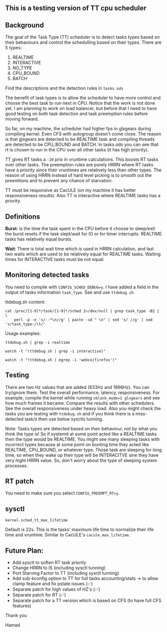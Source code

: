 This is a testing version of TT cpu scheduler
---------------------------------------------


## Background
The goal of the Task Type (TT) scheduler is to detect
tasks types based on their behaviours and control the schedulling
based on their types. There are 5 types:
1. REALTIME
2. INTERACTIVE
3. NO_TYPE
4. CPU_BOUND
5. BATCH

Find the descriptions and the detection rules in `tasks.ods`

The benefit of task types is to allow the scheduler to have
more control and choose the best task to run next in CPU.
Notice that the work is not done yet. I am planning to work on
load balancer, but before that I need to have good testing on
both task detection and task preemption rules before moving forward.

So far, on my machine, the scheduler had higher fps in glxgears during
compiling kernel. Even CFS with autogroup doesn't come close. The reason
is that glxgears are detected to be REALTIME task and compiling threads 
are detected to be CPU_BOUND and BATCH. In tasks.ods you can see that
rt is chosen to run in the CPU over all other tasks (it has high priority).

TT gives RT tasks a `-20` prio in vruntime calculations. This boosts RT
tasks over other tasks. The preemption rules are purely HRRN where RT tasks
have a priority since their vruntimes are relatively less than other types.
The reason of using HRRN instead of hard level picking is to smooth out the
preemtions and to prevent any chance of starvation.

TT must be responsive as CacULE (on my machine it has better responsiveness resutls).
Also TT is interactive where REALTIME tasks has a priority.


## Definitions
**Burst**: is the time the task spent in the CPU before it choose to sleep/exit
       the burst resets if the task slept/wait for IO or for timer interrupts.
       REALTIME tasks has relatively equal bursts.

**Wait**: There is total wait time which is used in HRRN calculation, and last two waits
      which are used to be relatively equal for REALTIME tasks. Waiting times
      for INTERACTIVE tasks must be not equal.


## Monitoring detected tasks
You need to compile with `CONFIG_SCHED_DEBUG=y`. I have added a field in the
output of tasks information `task_type`. See and use `ttdebug.sh`.

ttdebug.sh content:
```
cat /proc/[1-9]*/task/[1-9]*/sched 2>/dev/null | grep task_type -B2 | \
	perl -p -e 's/--*\n//g' | paste -sd " \n" | sed 's/ //g' | sed 's/task_type:/\t/'
```

Usage examples:

`ttdebug.sh | grep -i realtime`

`watch -t "(ttdebug.sh | grep -i interactive)"`

`watch -t "(ttdebug.sh | egrep -i 'webco|firefox')"`


## Testing
There are two Hz values that are added (833Hz and 1666Hz). You can try/ignore them.
Test the overall performance, latency, responsiveness. For example, compile
the kernel while running `vblank_mode=1 glxgears` and see how much frames it
became. Compare the results with other schedulers. See the overall responsiveness
under heavy load. Also you might check the tasks you are testing with `ttdebug.sh`
and if you think there is a miss-detected task/s then use below sysctls tunning.

Note: Tasks types are detected based on their behaviour, not by what you think
the type is! So if systemd at some point acted like a REALTIME tasks then the
type would be REALTIME. You might see many sleeping tasks with incorrect types
because at some point on booting time they acted like REALTIME, CPU_BOUND, or
whatever type. Those task are sleeping for long time, so when they wake up their
type will be INTERACITVE sine they have very hight HRRN value. So, don't worry
about the type of sleeping system processes.

## RT patch
You need to make sure you select `CONFIG_PREEMPT_RT=y`.

## sysctl
`kernel.sched_tt_max_lifetime`

Default is 22s. This is the tasks' maximum life time to normalize their life
time and vruntime. Similar to CacULE's `cacule_max_lifetime`.




## Future Plan:
* Add sysctl to soften RT task priority
* Change HRRN to IS (including sysctl tunning)
* Port Starving Factor to TT (including sysctl tunning)
* Add sub-kconfig option to TT for full tasks accounting/stats -> to allow clamp feature and fix pstate issues (✅)
* Separate patch for high values of HZ's (✅)
* Separate patch for RT (✅)
* Separate patch for a TT version which is based on CFS (to have full CFS features)

Thank you

Hamad
